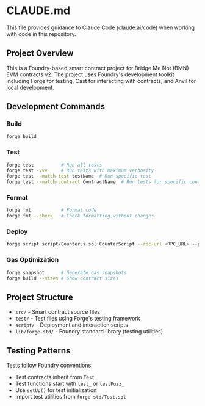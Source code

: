 # CLAUDE.md

This file provides guidance to Claude Code (claude.ai/code) when working with code in this repository.

## Project Overview

This is a Foundry-based smart contract project for Bridge Me Not (BMN) EVM contracts v2. The project uses Foundry's development toolkit including Forge for testing, Cast for interacting with contracts, and Anvil for local development.

## Development Commands

### Build
```bash
forge build
```

### Test
```bash
forge test          # Run all tests
forge test -vvv     # Run tests with maximum verbosity
forge test --match-test testName  # Run specific test
forge test --match-contract ContractName  # Run tests for specific contract
```

### Format
```bash
forge fmt           # Format code
forge fmt --check   # Check formatting without changes
```

### Deploy
```bash
forge script script/Counter.s.sol:CounterScript --rpc-url <RPC_URL> --private-key <PRIVATE_KEY>
```

### Gas Optimization
```bash
forge snapshot      # Generate gas snapshots
forge build --sizes # Show contract sizes
```

## Project Structure

- `src/` - Smart contract source files
- `test/` - Test files using Forge's testing framework
- `script/` - Deployment and interaction scripts
- `lib/forge-std/` - Foundry standard library (testing utilities)

## Testing Patterns

Tests follow Foundry conventions:
- Test contracts inherit from `Test`
- Test functions start with `test_` or `testFuzz_`
- Use `setUp()` for test initialization
- Import test utilities from `forge-std/Test.sol`